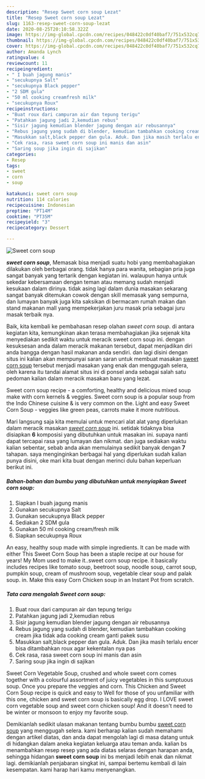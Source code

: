 ```yaml
---
description: "Resep Sweet corn soup Lezat"
title: "Resep Sweet corn soup Lezat"
slug: 1163-resep-sweet-corn-soup-lezat
date: 2020-08-25T20:10:58.322Z
image: https://img-global.cpcdn.com/recipes/048422c0df40baf7/751x532cq70/sweet-corn-soup-foto-resep-utama.jpg
thumbnail: https://img-global.cpcdn.com/recipes/048422c0df40baf7/751x532cq70/sweet-corn-soup-foto-resep-utama.jpg
cover: https://img-global.cpcdn.com/recipes/048422c0df40baf7/751x532cq70/sweet-corn-soup-foto-resep-utama.jpg
author: Amanda Lynch
ratingvalue: 4
reviewcount: 11
recipeingredient:
- " I buah jagung manis"
- "secukupnya Salt"
- "secukupnya Black pepper"
- "2 SDM gula"
- "50 ml cooking creamfresh milk"
- "secukupnya Roux"
recipeinstructions:
- "Buat roux dari campuran air dan tepung terigu"
- "Patahkan jagung jadi 2,kemudian rebus"
- "Sisir jagung kemudian blender jagung dengan air rebusannya"
- "Rebus jagung yang sudah di blender, kemudian tambahkan cooking cream jika tidak ada cooking cream ganti pakek susu"
- "Masukkan salt,black pepper dan gula. Aduk. Dan jika masih terlalu encer bisa ditambahkan roux agar kekentalan nya pas"
- "Cek rasa, rasa sweet corn soup ini manis dan asin"
- "Saring soup jika ingin di sajikan"
categories:
- Resep
tags:
- sweet
- corn
- soup

katakunci: sweet corn soup 
nutrition: 114 calories
recipecuisine: Indonesian
preptime: "PT14M"
cooktime: "PT35M"
recipeyield: "3"
recipecategory: Dessert

---
```



![Sweet corn soup](https://img-global.cpcdn.com/recipes/048422c0df40baf7/751x532cq70/sweet-corn-soup-foto-resep-utama.jpg)

<b><i>sweet corn soup</i></b>, Memasak bisa menjadi suatu hobi yang membahagiakan dilakukan oleh berbagai orang. tidak hanya para wanita, sebagian pria juga sangat banyak yang tertarik dengan kegiatan ini. walaupun hanya untuk sekedar kebersamaan dengan teman atau memang sudah menjadi kesukaan dalam dirinya. tidak asing lagi dalam dunia masakan sekarang sangat banyak ditemukan cowok dengan skill memasak yang sempurna, dan lumayan banyak juga kita saksikan di bermacam rumah makan dan stand makanan mall yang mempekerjakan juru masak pria sebagai juru masak terbaik nya.

Baik, kita kembali ke pembahasan resep olahan <i>sweet corn soup</i>. di antara kegiatan kita, kemungkinan akan terasa membahagiakan jika sejenak kita menyediakan sedikit waktu untuk meracik sweet corn soup ini. dengan kesuksesan anda dalam meracik makanan tersebut, dapat menjadikan diri anda bangga dengan hasil makanan anda sendiri. dan lagi disini dengan situs ini kalian akan mempunyai saran saran untuk membuat masakan <u>sweet corn soup</u> tersebut menjadi masakan yang enak dan menggugah selera, oleh karena itu tandai alamat situs ini di ponsel anda sebagai salah satu pedoman kalian dalam meracik masakan baru yang lezat.

Sweet corn soup recipe - a comforting, healthy and delicious mixed soup make with corn kernels &amp; veggies. Sweet corn soup is a popular soup from the Indo Chinese cuisine &amp; is very common on the. Light and easy Sweet Corn Soup - veggies like green peas, carrots make it more nutritious.


Mari langsung saja kita memulai untuk mencari alat alat yang diperlukan dalam meracik masakan <u><i>sweet corn soup</i></u> ini. setidak tidaknya bisa disiapkan <b>6</b> komposisi yang dibutuhkan untuk masakan ini. supaya nanti dapat tercapai rasa yang lumayan dan nikmat. dan juga sediakan waktu kalian sebentar, sebab anda akan memulainya sedikit banyak dengan <b>7</b> tahapan. saya menginginkan berbagai hal yang diperlukan sudah kalian punya disini, oke mari kita buat dengan merinci dulu bahan keperluan berikut ini.

<!--inarticleads1-->

##### Bahan-bahan dan bumbu yang dibutuhkan untuk menyiapkan Sweet corn soup:

1. Siapkan  I buah jagung manis
1. Gunakan secukupnya Salt
1. Gunakan secukupnya Black pepper
1. Sediakan 2 SDM gula
1. Gunakan 50 ml cooking cream/fresh milk
1. Siapkan secukupnya Roux


An easy, healthy soup made with simple ingredients. It can be made with either This Sweet Corn Soup has been a staple recipe at our house for years! My Mom used to make it..sweet corn soup recipe. it basically includes recipes like tomato soup, beetroot soup, noodle soup, carrot soup, pumpkin soup, cream of mushroom soup, vegetable clear soup and palak soup. in. Make this easy Corn Chicken soup in an Instant Pot from scratch. 

<!--inarticleads2-->

##### Tata cara mengolah Sweet corn soup:

1. Buat roux dari campuran air dan tepung terigu
1. Patahkan jagung jadi 2,kemudian rebus
1. Sisir jagung kemudian blender jagung dengan air rebusannya
1. Rebus jagung yang sudah di blender, kemudian tambahkan cooking cream jika tidak ada cooking cream ganti pakek susu
1. Masukkan salt,black pepper dan gula. Aduk. Dan jika masih terlalu encer bisa ditambahkan roux agar kekentalan nya pas
1. Cek rasa, rasa sweet corn soup ini manis dan asin
1. Saring soup jika ingin di sajikan


Sweet Corn Vegetable Soup, crushed and whole sweet corn comes together with a colourful assortment of juicy vegetables in this sumptuous soup. Once you prepare the veggies and corn. This Chicken and Sweet Corn Soup recipe is quick and easy to Well for those of you unfamiliar with this one, chicken and sweet corn soup is basically egg drop. I LOVE sweet corn vegetable soup and sweet corn chicken soup! And it doesn&#39;t need to be winter or monsoon to enjoy my favorite soup. 

Demikianlah sedikit ulasan makanan tentang bumbu bumbu <u>sweet corn soup</u> yang menggugah selera. kami berharap kalian sudah memahami dengan artikel diatas, dan anda dapat mengolah lagi di masa datang untuk di hidangkan dalam aneka kegiatan keluarga atau teman anda. kalian bs menambahkan resep resep yang ada diatas selaras dengan harapan anda, sehingga hidangan <b>sweet corn soup</b> ini bs menjadi lebih enak dan nikmat lagi. demikianlah penjabaran singkat ini, sampai bertemu kembali di lain kesempatan. kami harap hari kamu menyenangkan.

